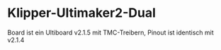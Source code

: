 # Klipper-Ultimaker2-Dual
Board ist ein Ultiboard v2.1.5 mit TMC-Treibern, Pinout ist identisch mit v2.1.4
